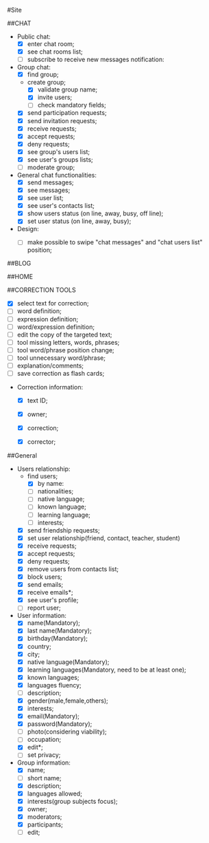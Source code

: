 #Site

##CHAT

* Public chat:
    - [x] enter chat room;
    - [x] see chat rooms list;
    - [ ] subscribe to receive new messages notification:

* Group chat:
	- [x] find group;
	- create group;
		- [x] validate group name;
		- [x] invite users;
		- [ ] check mandatory fields;
	- [x] send participation requests;
	- [x] send invitation requests;
	- [x] receive requests;
	- [x] accept requests;
	- [x] deny requests;
	- [x] see group's users list;
	- [x] see user's groups lists;
	- [ ] moderate group;

* General chat functionalities:
	- [x] send messages;
	- [x] see messages;
	- [x] see user list;
    - [x] see user's contacts list;
    - [x] show users status (on line, away, busy, off line);
    - [x] set user status  (on line, away, busy);

* Design:
    - [ ] make possible to swipe "chat messages" and "chat users list" position;
    

##BLOG

##HOME

##CORRECTION TOOLS
- [x] select text for correction;
- [ ] word definition;
- [ ] expression definition;
- [ ] word/expression definition;
- [ ] edit the copy of the targeted text;
- [ ] tool missing letters, words, phrases;
- [ ] tool word/phrase position change;
- [ ] tool unnecessary word/phrase;
- [ ] explanation/comments;
- [ ] save correction as flash cards;

* Correction information:
	- [x] text ID;
	- [x] owner;
	- [x] correction;
	- [x] corrector;


##General
* Users relationship:
	- find users;
		- [x] by name:
		- [ ] nationalities;
		- [ ] native language;
		- [ ] known language;
		- [ ] learning language;
		- [ ] interests;
	- [x] send friendship requests;
	- [x] set user relationship(friend, contact, teacher, student)
	- [x] receive requests;
	- [x] accept requests;
	- [x] deny requests;
	- [x] remove users from contacts list;
	- [x] block users;
	- [x] send emails;
	- [x] receive emails*;
	- [x] see user's profile;
	- [ ] report user;

* User information:
	- [x] name(Mandatory);
	- [x] last name(Mandatory);
	- [x] birthday(Mandatory);
	- [x] country;
	- [x] city;
	- [x] native language(Mandatory);
	- [x] learning languages(Mandatory, need to be at least one);
	- [x] known languages;
	- [x] languages fluency;
	- [ ] description;
	- [x] gender(male,female,others);
	- [x] interests;
	- [x] email(Mandatory);
	- [x] password(Mandatory);
	- [ ] photo(considering viability);
	- [ ] occupation;
    - [x] edit*;
    - [ ] set privacy;

* Group information:
	- [x] name;
	- [ ] short name;
	- [x] description;
	- [x] languages allowed;
	- [x] interests(group subjects focus);
	- [x] owner;
	- [x] moderators;
	- [x] participants;
    - [ ] edit;
